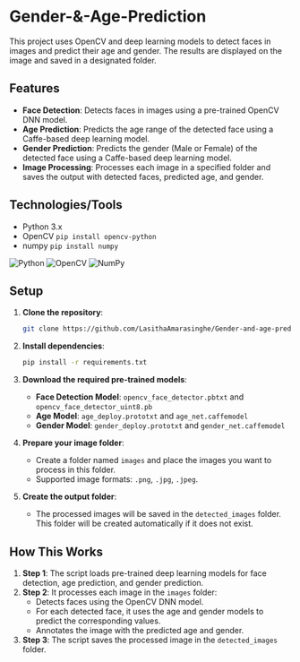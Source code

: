# Gender-&-Age-Prediction

This project uses OpenCV and deep learning models to detect faces in images and predict their age and gender. The results are displayed on the image and saved in a designated folder.

## Features

- **Face Detection**: Detects faces in images using a pre-trained OpenCV DNN model.
- **Age Prediction**: Predicts the age range of the detected face using a Caffe-based deep learning model.
- **Gender Prediction**: Predicts the gender (Male or Female) of the detected face using a Caffe-based deep learning model.
- **Image Processing**: Processes each image in a specified folder and saves the output with detected faces, predicted age, and gender.

## Technologies/Tools

* Python 3.x
* OpenCV `pip install opencv-python`
* numpy `pip install numpy`

![Python](https://img.shields.io/badge/python-3670A0?logo=python&logoColor=FFFF00)
![OpenCV](https://img.shields.io/badge/opencv-%23white.svg?logo=opencv&logoColor=white)
![NumPy](https://img.shields.io/badge/numpy-%23013243.svg?logo=numpy&logoColor=white)

## Setup

1. **Clone the repository**:

    ```bash
    git clone https://github.com/LasithaAmarasinghe/Gender-and-age-prediction.git
    ```

2. **Install dependencies**:

    ```bash
    pip install -r requirements.txt
    ```

3. **Download the required pre-trained models**:

    - **Face Detection Model**: `opencv_face_detector.pbtxt` and `opencv_face_detector_uint8.pb`
    - **Age Model**: `age_deploy.prototxt` and `age_net.caffemodel`
    - **Gender Model**: `gender_deploy.prototxt` and `gender_net.caffemodel`

4. **Prepare your image folder**:

    - Create a folder named `images` and place the images you want to process in this folder.
    - Supported image formats: `.png`, `.jpg`, `.jpeg`.

5. **Create the output folder**:

    - The processed images will be saved in the `detected_images` folder. This folder will be created automatically if it does not exist.
  
## How This Works

1. **Step 1**: The script loads pre-trained deep learning models for face detection, age prediction, and gender prediction.
2. **Step 2**: It processes each image in the `images` folder:
    - Detects faces using the OpenCV DNN model.
    - For each detected face, it uses the age and gender models to predict the corresponding values.
    - Annotates the image with the predicted age and gender.
3. **Step 3**: The script saves the processed image in the `detected_images` folder.

